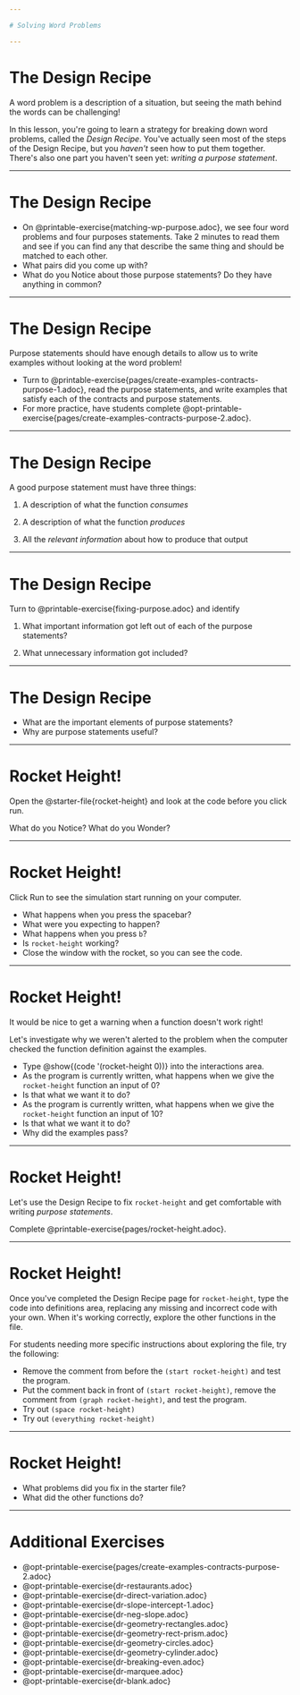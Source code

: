 ```yaml
---

# Solving Word Problems

---
```

# The Design Recipe 

A word problem is a description of a situation, but seeing the math behind the words can be challenging!

In this lesson, you're going to learn a strategy for breaking down word problems, called the *Design Recipe*. You've actually seen most of the steps of the Design Recipe, but you _haven't_ seen how to put them together. There's also one part you haven't seen yet: _writing a purpose statement_.

---
# The Design Recipe 

* On @printable-exercise{matching-wp-purpose.adoc}, we see four word problems and four purposes statements. Take 2 minutes to read them and see if you can find any that describe the same thing and should be matched to each other.
* What pairs did you come up with?
* What do you Notice about those purpose statements? Do they have anything in common?

---
# The Design Recipe 

Purpose statements should have enough details to allow us to write examples without looking at the word problem!

* Turn to @printable-exercise{pages/create-examples-contracts-purpose-1.adoc}, read the purpose statements, and write examples that satisfy each of the contracts and purpose statements.
* For more practice, have students complete @opt-printable-exercise{pages/create-examples-contracts-purpose-2.adoc}.

---
# The Design Recipe 

A good purpose statement must have three things:

1. A description of what the function _consumes_

1. A description of what the function _produces_

1. All the _relevant information_ about how to produce that output

---
# The Design Recipe 

Turn to @printable-exercise{fixing-purpose.adoc} and identify 

1. What important information got left out of each of the purpose statements?

1. What unnecessary information got included?

---
# The Design Recipe 

* What are the important elements of purpose statements?
* Why are purpose statements useful?

---
# Rocket Height! 

Open the @starter-file{rocket-height} and look at the code before you click run.

What do you Notice? What do you Wonder?

---
# Rocket Height! 

Click Run to see the simulation start running on your computer.

* What happens when you press the spacebar? 
* What were you expecting to happen? 
* What happens when you press `b`? 
* Is `rocket-height` working? 
* Close the window with the rocket, so you can see the code.

---
# Rocket Height! 

It would be nice to get a warning when a function doesn't work right!

Let's investigate why we weren't alerted to the problem when the computer checked the function definition against the examples.

* Type @show{(code '(rocket-height 0))} into the interactions area.
* As the program is currently written, what happens when we give the `rocket-height` function an input of 0? 
* Is that what we want it to do? 
* As the program is currently written, what happens when we give the `rocket-height` function an input of 10? 
* Is that what we want it to do?
* Why did the examples pass? 

<!--
We should always test a function definition against at least 2 examples!
-->

---
# Rocket Height! 

Let's use the Design Recipe to fix `rocket-height` and get comfortable with writing *purpose statements*.

Complete @printable-exercise{pages/rocket-height.adoc}.

<!--
As students work, circle the room and make sure that their @vocab{purpose statements} are strong enough that they could write examples without looking at the original word problem. Encourage students to circle what's changing in their examples and label with descriptive variables.
-->

---
# Rocket Height! 

Once you've completed the Design Recipe page for `rocket-height`, type the code into definitions area, replacing any missing and incorrect code with your own. When it's working correctly, explore the other functions in the file.

For students needing more specific instructions about exploring the file, try the following:
- Remove the comment from before the `(start rocket-height)` and test the program.
- Put the comment back in front of `(start rocket-height)`, remove the comment from `(graph rocket-height)`, and test the program.
- Try out `(space rocket-height)`
- Try out `(everything rocket-height)`

---
# Rocket Height! 

- What problems did you fix in the starter file?
- What did the other functions do?

<!--
For teachers who cover quadratic and exponential functions or have students who need more of a challenge, here are some fun prompts:

- *Changing slope:* Can you make the rocket fly faster? Slower?
- *Changing sign:* Can you make the rocket sink down instead of fly up?
- *Motivating Quadratic Functions:* Can you make the rocket _accelerate over time_, so that it moves faster the longer it flies?
- *Practicing the Quadratic Formula:* Can you make the rocket blast off _and then land again_?
- *More practice:* Can you make the rocket blast off, _reach a maximum height of exactly 1000 meters_, and then land?
- *More practice:* Can you make the rocket blast off, reach a maximum height of exactly 1000 meters, and then land after exactly 100 seconds?
- *Motivating Exponential Functions:* Can you make the rocket fly to the edge of the the universe?
-->

---
# Additional Exercises

- @opt-printable-exercise{pages/create-examples-contracts-purpose-2.adoc}
- @opt-printable-exercise{dr-restaurants.adoc}
- @opt-printable-exercise{dr-direct-variation.adoc}
- @opt-printable-exercise{dr-slope-intercept-1.adoc}
- @opt-printable-exercise{dr-neg-slope.adoc}
- @opt-printable-exercise{dr-geometry-rectangles.adoc}
- @opt-printable-exercise{dr-geometry-rect-prism.adoc}
- @opt-printable-exercise{dr-geometry-circles.adoc}
- @opt-printable-exercise{dr-geometry-cylinder.adoc}
- @opt-printable-exercise{dr-breaking-even.adoc}
- @opt-printable-exercise{dr-marquee.adoc}
- @opt-printable-exercise{dr-blank.adoc}
